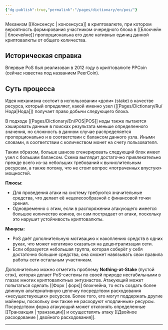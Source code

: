```yaml
---
{"dg-publish":true,"permalink":"/pages/dictionary/en/pos/"}
---
```



Механизм [[Консенсус \| консенсуса]] в криптовалюте, при котором вероятность формирования участником очередного блока в [[Блокчейн \| блокчейне]] пропорциональна его доле нативных единиц данной криптовалюты от общего количества.

## Историческая справка

Впервые PoS был реализован в 2012 году в криптовалюте PPCoin (сейчас известна под названием PeerCoin).

## Суть процесса

Идея механизма состоит в использовании «доли» (stake) в качестве ресурса, который определяет, какой именно узел ([[Pages/Dictionary/Ru/Нода\|Нода]]) получает право добычи следующего блока.

В подходе [[Pages/Dictionary/En/POS\|POS]] ноды также пытаются хэшировать данные в поисках результата меньше определенного значения, но сложность в данном случае распределяется пропорционально и в соответствии с балансом данного узла. Иными словами, в соответствии с количеством монет на счету пользователя.

Таким образом, больше шансов сгенерировать следующий блок имеет узел с большим балансом. Схема выглядит достаточно привлекательно прежде всего из-за небольших требований к вычислительным ресурсам, а также потому, что не стоит вопрос «потраченных впустую» мощностей.

**Плюсы:**

* Для проведения атаки на систему требуются значительные средства, что делает её нецелесообразной с финансовой точки зрения.
* Одновременно с этим, если в распоряжении атакующего имеется большое количество коинов, он сам пострадает от атаки, поскольку это нарушит устойчивость криптовалюты.

**Минусы:**

* PoS даёт дополнительную мотивацию к накоплению средств в одних руках, что может негативно сказаться на децентрализации сети.
* Если образуется небольшая группа, которая соберёт у себя достаточно большие средства, она сможет навязывать свои правила работы сети остальным участникам.

Дополнительно можно отметить проблему **Nothing-at-Stake** (пустой стэк), которая делает PoS-системы по своей природе нестабильными в глазах многих криптовалютных энтузиастов. Атакующий может попытаться сделать [[Форк \| форк]] блокчейна, то есть создать более длинную альтернативную цепочку посредством расходования «несуществующих» ресурсов. Более того, его могут поддержать другие майнеры, поскольку они также не расходуют «подлинные» ресурсы. Посредством форка атакующий может отклонять определенные [[Транзакция \| транзакции]] и осуществлять атаку [[Двойное расходование \| двойного расходования]].

---
